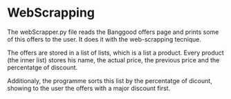 # WebScrapping
The webScrapper.py file reads the Banggood offers page and prints some of this offers to the user.
It does it with the web-scrapping tecnique.

The offers are stored in a list of lists, which is a list a product.
Every product (the inner list) stores his name, the actual price, the previous price and the percentatge of discount.

Additionaly, the programme sorts this list by the percentatge of dicount, showing to the user the offers with a major discount first.
